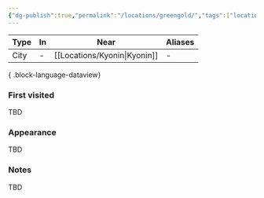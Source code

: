 ```yaml
---
{"dg-publish":true,"permalink":"/locations/greengold/","tags":["location"],"noteIcon":"location","created":"2024-01-04T17:37:18.741+01:00","updated":"2024-01-08T12:13:28.216+01:00"}
---
```


| Type | In | Near       | Aliases |
| ---- | -- | ---------- | ------- |
| City | \- | [[Locations/Kyonin\|Kyonin]] | \-      |

{ .block-language-dataview}
### First visited
TBD
### Appearance
TBD
### Notes
TBD